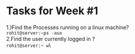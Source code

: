 Tasks for Week #1
=================
1.)Find the Processes running on a linux machine?\
```rohit@server:~ps -aux```\
2.Find the user currently logged in ?\
```rohit@server:~ w```\


